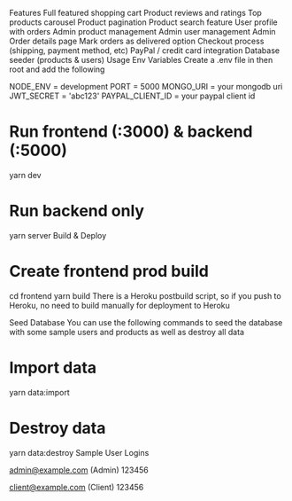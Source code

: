 Features
Full featured shopping cart
Product reviews and ratings
Top products carousel
Product pagination
Product search feature
User profile with orders
Admin product management
Admin user management
Admin Order details page
Mark orders as delivered option
Checkout process (shipping, payment method, etc)
PayPal / credit card integration
Database seeder (products & users)
Usage
Env Variables
Create a .env file in then root and add the following

NODE_ENV = development
PORT = 5000
MONGO_URI = your mongodb uri
JWT_SECRET = 'abc123'
PAYPAL_CLIENT_ID = your paypal client id

# Run frontend (:3000) & backend (:5000)
yarn dev

# Run backend only
yarn server
Build & Deploy
# Create frontend prod build
cd frontend
yarn build
There is a Heroku postbuild script, so if you push to Heroku, no need to build manually for deployment to Heroku

Seed Database
You can use the following commands to seed the database with some sample users and products as well as destroy all data

# Import data
yarn data:import

# Destroy data
yarn data:destroy
Sample User Logins

admin@example.com (Admin)
123456

client@example.com (Client)
123456
